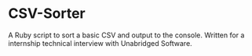 # CSV-Sorter
A Ruby script to sort a basic CSV and output to the console. Written for a internship technical interview with Unabridged Software.
